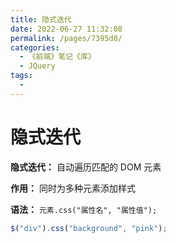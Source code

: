 ```yaml
---
title: 隐式迭代
date: 2022-06-27 11:32:08
permalink: /pages/7395d0/
categories:
  - 《前端》笔记《库》
  - JQuery
tags:
  - 
---
```

# 隐式迭代

**隐式迭代：** 自动遍历匹配的 DOM 元素

**作用：** 同时为多种元素添加样式

**语法：** `元素.css("属性名", "属性值");`

```js
$("div").css("background", "pink");
```